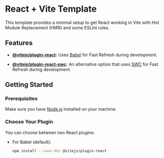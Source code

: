 # React + Vite Template

This template provides a minimal setup to get React working in Vite with Hot Module Replacement (HMR) and some ESLint rules.

## Features

- **[@vitejs/plugin-react](https://github.com/vitejs/vite-plugin-react/blob/main/packages/plugin-react/README.md):**
  Uses [Babel](https://babeljs.io/) for Fast Refresh during development.

- **[@vitejs/plugin-react-swc](https://github.com/vitejs/vite-plugin-react-swc):**
  An alternative option that uses [SWC](https://swc.rs/) for Fast Refresh during development.

## Getting Started

### Prerequisites

Make sure you have [Node.js](https://nodejs.org/) installed on your machine.

### Choose Your Plugin

You can choose between two React plugins:

- For Babel (default):
  ```bash
  npm install --save-dev @vitejs/plugin-react
